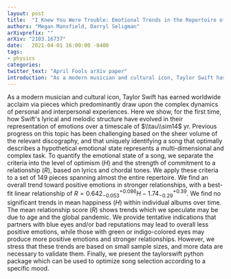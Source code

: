 ```yaml
---
layout: post
title:  "I Knew You Were Trouble: Emotional Trends in the Repertoire of Taylor   Swift"
authors: "Megan Mansfield, Darryl Seligman"
arXivprefix: ""
arXiv: "2103.16737"
date:   2021-04-01 16:00:00 -0400
tags:
- physics
categories:
twitter_text: "April Fools arXiv paper"
introduction: "As a modern musician and cultural icon, Taylor Swift has ..."
---
```


As a modern musician and cultural icon, Taylor Swift has earned worldwide acclaim via pieces which predominantly draw upon the complex dynamics of personal and interpersonal experiences. Here we show, for the first time, how Swift\'s lyrical and melodic structure have evolved in their representation of emotions over a timescale of $\\tau\\sim14$ yr. Previous progress on this topic has been challenging based on the sheer volume of the relevant discography, and that uniquely identifying a song that optimally describes a hypothetical emotional state represents a multi-dimensional and complex task. To quantify the emotional state of a song, we separate the criteria into the level of optimism ($H$) and the strength of commitment to a relationship ($R$), based on lyrics and chordal tones. We apply these criteria to a set of 149 pieces spanning almost the entire repertoire. We find an overall trend toward positive emotions in stronger relationships, with a best-fit linear relationship of $R=0.642^{+0.086}_{-0.053}H-1.74^{+0.39}_{-0.29}$. We find no significant trends in mean happiness ($H$) within individual albums over time. The mean relationship score ($R$) shows trends which we speculate may be due to age and the global pandemic. We provide tentative indications that partners with blue eyes and/or bad reputations may lead to overall less positive emotions, while those with green or indigo-colored eyes may produce more positive emotions and stronger relationships. However, we stress that these trends are based on small sample sizes, and more data are necessary to validate them. Finally, we present the taylorswift python package which can be used to optimize song selection according to a specific mood.
